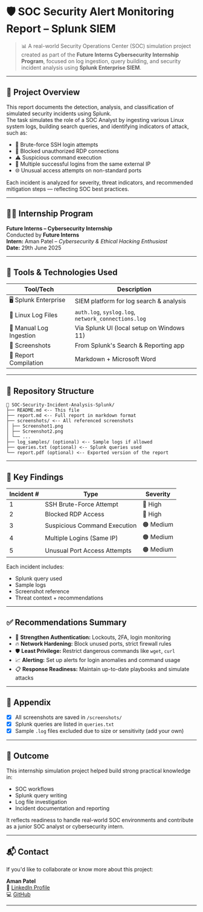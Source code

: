 # 🛡️ SOC Security Alert Monitoring Report – Splunk SIEM

> 📊 A real-world Security Operations Center (SOC) simulation project created as part of the **Future Interns Cybersecurity Internship Program**, focused on log ingestion, query building, and security incident analysis using **Splunk Enterprise SIEM**.

---

## 📌 Project Overview

This report documents the detection, analysis, and classification of simulated security incidents using Splunk.  
The task simulates the role of a SOC Analyst by ingesting various Linux system logs, building search queries, and identifying indicators of attack, such as:

- 🔐 Brute-force SSH login attempts
- 🔎 Blocked unauthorized RDP connections
- ⚠️ Suspicious command execution
- 👀 Multiple successful logins from the same external IP
- 🌐 Unusual access attempts on non-standard ports

Each incident is analyzed for severity, threat indicators, and recommended mitigation steps — reflecting SOC best practices.

---

## 👨‍💻 Internship Program

**Future Interns – Cybersecurity Internship**  
Conducted by **Future Interns**  
**Intern:** Aman Patel – *Cybersecurity & Ethical Hacking Enthusiast*  
**Date:** 29th June 2025

---

## 🧰 Tools & Technologies Used

| Tool/Tech                | Description                            |
|--------------------------|----------------------------------------|
| 🖥️ Splunk Enterprise     | SIEM platform for log search & analysis |
| 🐧 Linux Log Files        | `auth.log`, `syslog.log`, `network_connections.log` |
| 📂 Manual Log Ingestion   | Via Splunk UI (local setup on Windows 11) |
| 📸 Screenshots            | From Splunk's Search & Reporting app   |
| 📝 Report Compilation     | Markdown + Microsoft Word              |

---

## 📂 Repository Structure
``` 
📁 SOC-Security-Incident-Analysis-Splunk/
├── README.md <-- This file
├── report.md <-- Full report in markdown format
├── screenshots/ <-- All referenced screenshots
│ ├── Screenshot1.png
│ ├── Screenshot2.png
│ └── ...
├── log_samples/ (optional) <-- Sample logs if allowed
├── queries.txt (optional) <-- Splunk queries used
└── report.pdf (optional) <-- Exported version of the report
```

---

## 🚨 Key Findings

| Incident # | Type                            | Severity |
|------------|----------------------------------|----------|
| 1          | SSH Brute-Force Attempt         | 🔴 High  |
| 2          | Blocked RDP Access              | 🔴 High  |
| 3          | Suspicious Command Execution    | 🟠 Medium|
| 4          | Multiple Logins (Same IP)       | 🟠 Medium|
| 5          | Unusual Port Access Attempts    | 🟠 Medium|

Each incident includes:
- Splunk query used
- Sample logs
- Screenshot reference
- Threat context + recommendations

---

## ✅ Recommendations Summary

- 🔐 **Strengthen Authentication:** Lockouts, 2FA, login monitoring  
- 🔥 **Network Hardening:** Block unused ports, strict firewall rules  
- 🛡️ **Least Privilege:** Restrict dangerous commands like `wget`, `curl`  
- 📈 **Alerting:** Set up alerts for login anomalies and command usage  
- 📋 **Response Readiness:** Maintain up-to-date playbooks and simulate attacks

---

## 📎 Appendix

- [x] All screenshots are saved in `/screenshots/`  
- [x] Splunk queries are listed in `queries.txt`  
- [x] Sample `.log` files excluded due to size or sensitivity (add your own)

---

## 🚀 Outcome

This internship simulation project helped build strong practical knowledge in:
- SOC workflows
- Splunk query writing
- Log file investigation
- Incident documentation and reporting

It reflects readiness to handle real-world SOC environments and contribute as a junior SOC analyst or cybersecurity intern.

---

## 📬 Contact

If you'd like to collaborate or know more about this project:

**Aman Patel**  
🔗 [LinkedIn Profile](https://www.linkedin.com/in/i)  
💻 [GitHub](https://github.com/itspatelaman)

---

